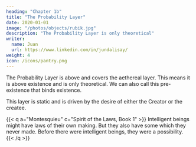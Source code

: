 ```yaml
---
heading: "Chapter 1b"
title: "The Probability Layer"
date: 2020-01-01
image: "/photos/objects/rubik.jpg"
description: "The Probability Layer is only theoretical"
writer:
  name: Juan
  url: https://www.linkedin.com/in/jundalisay/
weight: 4
icon: /icons/pantry.png
---
```



The Probability Layer is above and covers the aethereal layer. This means it is above existence  and is only theoretical.  We can also call this pre-existence that binds existence.

This layer is static and is driven by the desire of either the Creator or the createe. 

<!-- > *This leads to the [Socratic Theory of Forms](/research/socrates/phaedo/chapter-8), which leads to Essences -->

{{< q a="Montesquieu" c="Spirit of the Laws, Book 1" >}}
Intelligent beings might have laws of their own making. But they also have some which they never made. Before there were intelligent beings, they were a possibility.
{{< /q >}}


